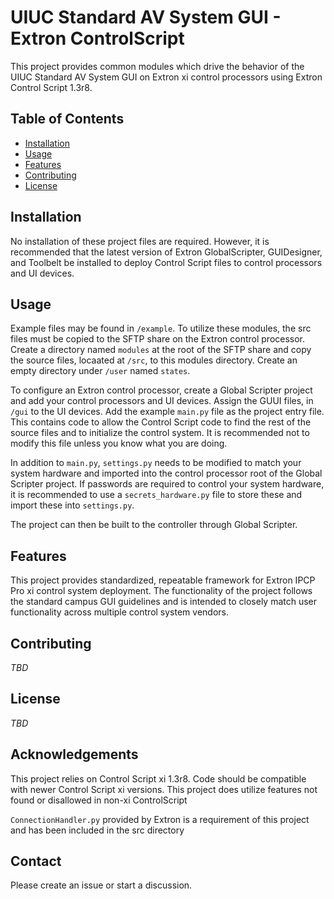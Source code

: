 # UIUC Standard AV System GUI - Extron ControlScript

This project provides common modules which drive the behavior of the UIUC Standard AV System GUI on Extron xi control processors using Extron Control Script 1.3r8.

## Table of Contents

- [Installation](#installation)
- [Usage](#usage)
- [Features](#features)
- [Contributing](#contributing)
- [License](#license)

## Installation

No installation of these project files are required. However, it is recommended that the latest version of Extron GlobalScripter, GUIDesigner, and Toolbelt be installed to deploy Control Script files to control processors and UI devices.

## Usage

Example files may be found in `/example`. To utilize these modules, the src files must be copied to the SFTP share on the Extron control processor. Create a directory named `modules` at the root of the SFTP share and copy the source files, locaated at `/src`, to this modules directory. Create an empty directory under `/user` named `states`.

To configure an Extron control processor, create a Global Scripter project and add your control processors and UI devices. Assign the GUUI files, in `/gui` to the UI devices. Add the example `main.py` file as the project entry file. This contains code to allow the Control Script code to find the rest of the source files and to initialize the control system. It is recommended not to modify this file unless you know what you are doing.

In addition to `main.py`, `settings.py` needs to be modified to match your system hardware and imported into the control processor root of the Global Scripter project. If passwords are required to control your system hardware, it is recommended to use a `secrets_hardware.py` file to store these and import these into `settings.py`.

The project can then be built to the controller through Global Scripter.

## Features

This project provides standardized, repeatable framework for Extron IPCP Pro xi control system deployment. The functionality of the project follows the standard campus GUI guidelines and is intended to closely match user functionality across multiple control system vendors.

## Contributing

*TBD*

## License

*TBD*

## Acknowledgements

This project relies on Control Script xi 1.3r8. Code should be compatible with newer Control Script xi versions. This project does utilize features not found or disallowed in non-xi ControlScript

`ConnectionHandler.py` provided by Extron is a requirement of this project and has been included in the src directory

## Contact

Please create an issue or start a discussion.


